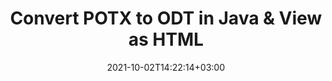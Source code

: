 ---
############################# Static ############################
layout: "autogen"
date: 2021-10-02T14:22:14+03:00
draft: false
path: "total/java/conversion/potx-to-odt/"

############################# Head ############################
head_title: "Convert POTX to ODT in Java - Sample Java Code"
head_description: "Java document conversion library to convert POTX to ODT and 100+ other file formats in Java & J2SE applications. View the Converted ODT document as HTML viewer."

############################# Header ############################
title: "Convert POTX to ODT in Java & View as HTML"
description: "Programmatically convert POTX to ODT in Java & J2SE platforms using flexible document manipulation options to customize the resultant document. Convert the complete document or some specific pages based on page numbers or selective page ranges using Java document conversion library."

############################# SubMenu ############################
submenu:
    enable: false

############################# Content ############################
content:
    enable: true
    block:
    - title_left: "POTX to ODT Conversion in Java"
      content_left: |
          Perform POTX to ODT file conversion in three simple steps using Java. View the converted document as HTML without any external software dependency.

          -   Create a new instance of **Converter** class and load the POTX file
          -   Set **ConvertOptions** for the ODT document type
          -   Call **Convert** method of **Converter** class instance for conversion to ODT
          -   Set options for HTML viewer
          -   Create **Viewer** object to view converted ODT as HTML
          
      title_right: "Convert Remotely Located Documents"
      content_right: |
          You require `GroupDocs.Conversion` & `GroupDocs.Viewer` namespaces to convert between a wide range of popular document types such as PDF, Microsoft Word, Excel, PowerPoint, Project, Outlook, HTML, diagrams and image file formats. Explore other [Java APIs for Office documents](https://products.conholdate.com/total/java/) as offered by Conholdate.Total.
          
          Get the respective assembly files from the [downloads](https://downloads.conholdate.com/total/java) or fetch the whole package from [Maven](https://repository.conholdate.com/webapp/#/artifacts/browse/tree/General/repo) to add 'Conholdate.Total` directly in your workspace.
          
      code: |
          ```cs {linenos=false}
          // Convert POTX to ODT using GroupDocs.Conversion API
          // Load the source POTX file to be converted
          Converter converter = new Converter("input.potx");

          // Get the convert options ready for the target ODT format
          ConvertOptions convertOptions = new FileType().fromExtension("odt").getConvertOptions();

          // Convert to ODT format
          converter.convert("output.odt", convertOptions);

          // Create Viewer object to view the converted ODT as HTML
          try (Viewer viewer = new Viewer("output.odt"))
          {
              // Set options for HTML viewer
              HtmlViewOptions viewOptions = HtmlViewOptions.forEmbeddedResources("output{0}.html");

              // View converted ODT as HTML
              viewer.view(viewOptions);
          }
          ```
    - title_left: "Convert Password Protected POTX to ODT"
      content_left: |
          Accurately load and convert documents that are protected with a password within your Java based applications. The file format conversion API also supports rendering remote documents from different sources including S3, Blob, FTP, Stream, URL or a local disk.

          -   Create new instance of **Converter** class and pass source document path
          -   Instantiate the proper **ConvertOptions** class e.g. (**PdfConvertOptions**, **WordProcessingConvertOptions**, **SpreadsheetConvertOptions** etc.)
          -   Call **convert** method of **Converter** class instance and pass filename for the converted document
        
      title_right: "Source Document Information Extraction"
      content_right: |
          The documents information extraction feature not only allows getting the basic information about the source document file but it also supports extracting some valuable file-format specific information such as project start and end dates of a Microsoft Project file, any printing restrictions on a PDF document, list of folders enclosed in an Outlook data file etc. 

          Convert popular document file formats on different operating systems such as Windows, Linux or macOS while using development environments such as NetBeans, IntelliJ IDEA and Eclipse.
          
      code: |
          ```cs {linenos=false}
          // Load and convert password protected documents
          WordProcessingLoadOptions loadOptions = new WordProcessingLoadOptions();
          loadOptions.setPassword("12345");

          // Create an instance of Converter class and pass source document path and the load options delegate as a constructor parameters
          Converter converter = new Converter("input.potx", loadOptions);

          // Instantiate PdfConvertOptions class
          PdfConvertOptions options = new PdfConvertOptions();

          // Call convert method of Converter class instance and pass filename for the converted document and the instance of ConvertOptions from the previous step
          converter.convert("output.odt, options);
          ```
############################# About Formats ############################
about_formats:
    enable: false
############################# More Formats ############################
more_formats:
    enable: true
    auto: false
    other_out_formats: PDF DOCX DOT DOTX DOTM TXT RTF HTML MHTML XLS XLSX XLSM XLT XLTX XLTM DIF PPT PPTX PPS PPSX POT POTX POTM ODT OTT EMZ WMZ SVGZ TEX DCM WMF BMP PNG GIF JPEG TIFF
############################# Back to top ###############################
back_to_top:
  enable: true
---